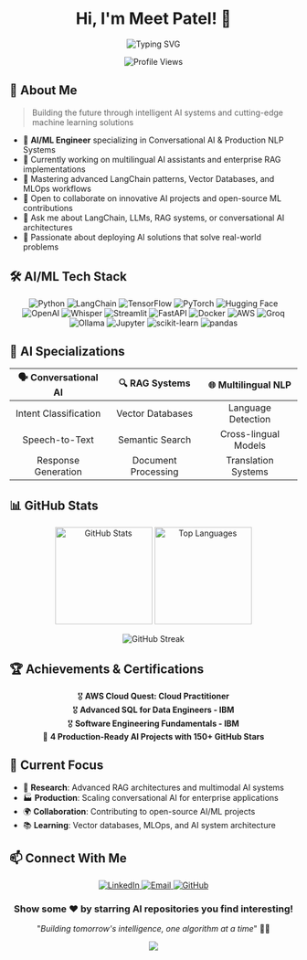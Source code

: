 <h1 align="center">Hi, I'm Meet Patel! 👋</h1>

<p align="center">
  <img src="https://readme-typing-svg.herokuapp.com?font=Fira+Code&duration=3000&pause=1000&color=00D4AA&center=true&vCenter=true&width=500&lines=AI%2FML+Engineer;Conversational+AI+Specialist;LangChain+Expert;RAG+Systems+Developer;Python+%26+Deep+Learning" alt="Typing SVG" />
</p>

<div align="center">
  <img src="https://komarev.com/ghpvc/?username=meeeetxd&style=flat-square&color=00D4AA" alt="Profile Views"/>
</div>

## 🤖 About Me

> Building the future through intelligent AI systems and cutting-edge machine learning solutions

- 🧠 **AI/ML Engineer** specializing in Conversational AI & Production NLP Systems
- 🔭 Currently working on multilingual AI assistants and enterprise RAG implementations
- 🌱 Mastering advanced LangChain patterns, Vector Databases, and MLOps workflows
- 👯 Open to collaborate on innovative AI projects and open-source ML contributions
- 💬 Ask me about LangChain, LLMs, RAG systems, or conversational AI architectures
- 🎯 Passionate about deploying AI solutions that solve real-world problems

## 🛠️ AI/ML Tech Stack

<p align="center">
  <img src="https://img.shields.io/badge/Python-3776AB?style=for-the-badge&logo=python&logoColor=white" alt="Python" />
  <img src="https://img.shields.io/badge/LangChain-1C3C3C?style=for-the-badge&logo=chainlink&logoColor=white" alt="LangChain" />
  <img src="https://img.shields.io/badge/TensorFlow-FF6F00?style=for-the-badge&logo=tensorflow&logoColor=white" alt="TensorFlow" />
  <img src="https://img.shields.io/badge/PyTorch-EE4C2C?style=for-the-badge&logo=pytorch&logoColor=white" alt="PyTorch" />
  <img src="https://img.shields.io/badge/Hugging_Face-FFD21E?style=for-the-badge&logo=huggingface&logoColor=black" alt="Hugging Face" />
  <img src="https://img.shields.io/badge/OpenAI-412991?style=for-the-badge&logo=openai&logoColor=white" alt="OpenAI" />
  <img src="https://img.shields.io/badge/Whisper-FF6B6B?style=for-the-badge&logo=openai&logoColor=white" alt="Whisper" />
  <img src="https://img.shields.io/badge/Streamlit-FF4B4B?style=for-the-badge&logo=streamlit&logoColor=white" alt="Streamlit" />
  <img src="https://img.shields.io/badge/FastAPI-005571?style=for-the-badge&logo=fastapi&logoColor=white" alt="FastAPI" />
  <img src="https://img.shields.io/badge/Docker-2496ED?style=for-the-badge&logo=docker&logoColor=white" alt="Docker" />
  <img src="https://img.shields.io/badge/AWS-232F3E?style=for-the-badge&logo=amazon-aws&logoColor=white" alt="AWS" />
  <img src="https://img.shields.io/badge/Groq-000000?style=for-the-badge&logo=groq&logoColor=white" alt="Groq" />
  <img src="https://img.shields.io/badge/Ollama-000000?style=for-the-badge&logo=ollama&logoColor=white" alt="Ollama" />
  <img src="https://img.shields.io/badge/Jupyter-F37626?style=for-the-badge&logo=jupyter&logoColor=white" alt="Jupyter" />
  <img src="https://img.shields.io/badge/scikit_learn-F7931E?style=for-the-badge&logo=scikit-learn&logoColor=white" alt="scikit-learn" />
  <img src="https://img.shields.io/badge/pandas-150458?style=for-the-badge&logo=pandas&logoColor=white" alt="pandas" />
</p>

## 🎯 AI Specializations

<div align="center">
  
| 🗣️ **Conversational AI** | 🔍 **RAG Systems** | 🌐 **Multilingual NLP** |
|:---:|:---:|:---:|
| Intent Classification | Vector Databases | Language Detection |
| Speech-to-Text | Semantic Search | Cross-lingual Models |
| Response Generation | Document Processing | Translation Systems |

</div>

## 📊 GitHub Stats

<div align="center">
  <img src="https://github-readme-stats.vercel.app/api?username=meeeetxd&show_icons=true&theme=algolia&hide_border=true&count_private=true&bg_color=0D1117&title_color=00D4AA&icon_color=00D4AA&text_color=c9d1d9&ring_color=00D4AA" alt="GitHub Stats" height="170" />
  <img src="https://github-readme-stats.vercel.app/api/top-langs/?username=meeeetxd&layout=compact&theme=algolia&hide_border=true&bg_color=0D1117&title_color=00D4AA&text_color=c9d1d9" alt="Top Languages" height="170" />
</div>

<p align="center">
  <img src="https://github-readme-streak-stats.herokuapp.com/?user=meeeetxd&theme=algolia&hide_border=true&background=0D1117&stroke=0D1117&fire=00D4AA&currStreakLabel=00D4AA&sideLabels=00D4AA" alt="GitHub Streak" />
</p>

## 🏆 Achievements & Certifications

<div align="center">
  
🎖️ **AWS Cloud Quest: Cloud Practitioner**  
🎖️ **Advanced SQL for Data Engineers - IBM**  
🎖️ **Software Engineering Fundamentals - IBM**  
🚀 **4 Production-Ready AI Projects with 150+ GitHub Stars**

</div>

## 💼 Current Focus

- 🔬 **Research**: Advanced RAG architectures and multimodal AI systems
- 🏭 **Production**: Scaling conversational AI for enterprise applications  
- 🌍 **Collaboration**: Contributing to open-source AI/ML projects
- 📚 **Learning**: Vector databases, MLOps, and AI system architecture

## 📫 Connect With Me

<p align="center">
  <a href="https://linkedin.com/in/meet-patel21" target="_blank">
    <img src="https://img.shields.io/badge/LinkedIn-0077B5?style=for-the-badge&logo=linkedin&logoColor=white" alt="LinkedIn" />
  </a>
  <a href="mailto:meethilpatel92@gmail.com" target="_blank">
    <img src="https://img.shields.io/badge/Email-D14836?style=for-the-badge&logo=gmail&logoColor=white" alt="Email" />
  </a>
  <a href="https://github.com/meeeetxd" target="_blank">
    <img src="https://img.shields.io/badge/GitHub-100000?style=for-the-badge&logo=github&logoColor=white" alt="GitHub" />
  </a>
</p>

<div align="center">
  
  ### Show some ❤️ by starring AI repositories you find interesting!
  
  "*Building tomorrow's intelligence, one algorithm at a time*" 🤖✨
  
</div>

<p align="center">
  <img src="https://capsule-render.vercel.app/api?type=waving&color=gradient&customColorList=0,2,2,5,30&height=100&section=footer" />
</p>
